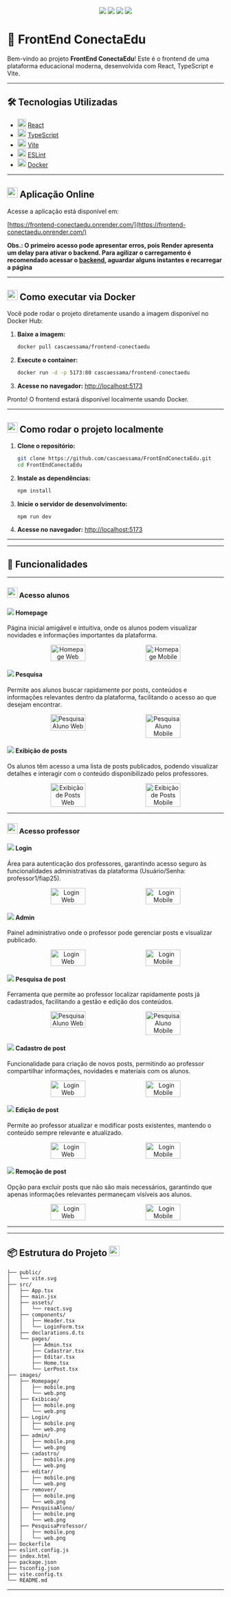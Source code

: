 

<div align="center">
	<img src="https://img.shields.io/badge/React-20232A?style=for-the-badge&logo=react&logoColor=61DAFB" />
	<img src="https://img.shields.io/badge/TypeScript-007ACC?style=for-the-badge&logo=typescript&logoColor=white" />
	<img src="https://img.shields.io/badge/Vite-646CFF?style=for-the-badge&logo=vite&logoColor=FFD62E" />
	<img src="https://img.shields.io/badge/Docker-2496ED?style=for-the-badge&logo=docker&logoColor=white" />
</div>

# 🚀 FrontEnd ConectaEdu


Bem-vindo ao projeto **FrontEnd ConectaEdu**! Este é o frontend de uma plataforma educacional moderna, desenvolvida com React, TypeScript e Vite.

---

## 🛠️ Tecnologias Utilizadas
- <img src="https://img.shields.io/badge/React-20232A?style=flat-square&logo=react&logoColor=61DAFB" height="20"/> [React](https://react.dev/)
- <img src="https://img.shields.io/badge/TypeScript-007ACC?style=flat-square&logo=typescript&logoColor=white" height="20"/> [TypeScript](https://www.typescriptlang.org/)
- <img src="https://img.shields.io/badge/Vite-646CFF?style=flat-square&logo=vite&logoColor=FFD62E" height="20"/> [Vite](https://vitejs.dev/)
- <img src="https://img.shields.io/badge/ESLint-4B32C3?style=flat-square&logo=eslint&logoColor=white" height="20"/> [ESLint](https://eslint.org/)
- <img src="https://img.shields.io/badge/Docker-2496ED?style=flat-square&logo=docker&logoColor=white" height="20"/> [Docker](https://www.docker.com/)

---


## <img src="https://img.icons8.com/color/48/000000/internet--v1.png" height="24"/> Aplicação Online

Acesse a aplicação está disponível em:

[https://frontend-conectaedu.onrender.com/](https://frontend-conectaedu.onrender.com/)

**Obs.: O primeiro acesso pode apresentar erros, pois Render apresenta um delay para ativar o backend. Para agilizar o carregamento é recomendado acessar o [backend](https://conectaedu.onrender.com), aguardar alguns instantes e recarregar a página**

---


## <img src="https://img.icons8.com/color/48/000000/docker.png" height="24"/> Como executar via Docker

Você pode rodar o projeto diretamente usando a imagem disponível no Docker Hub:

1. **Baixe a imagem:**
	```bash
	docker pull cascaessama/frontend-conectaedu
	```
2. **Execute o container:**
	```bash
	docker run -d -p 5173:80 cascaessama/frontend-conectaedu
	```
3. **Acesse no navegador:**
	[http://localhost:5173](http://localhost:5173)

Pronto! O frontend estará disponível localmente usando Docker.

---


## <img src="https://img.icons8.com/color/48/000000/source-code.png" height="24"/> Como rodar o projeto localmente

1. **Clone o repositório:**
	```bash
	git clone https://github.com/cascaessama/FrontEndConectaEdu.git
	cd FrontEndConectaEdu
	```
2. **Instale as dependências:**
	```bash
	npm install
	```
3. **Inicie o servidor de desenvolvimento:**
	```bash
	npm run dev
	```
4. **Acesse no navegador:**
	[http://localhost:5173](http://localhost:5173)

---

---

## 📝 Funcionalidades
---

### <img src="https://img.icons8.com/color/48/000000/student-male--v1.png" height="24"/> Acesso alunos
#### <img src="https://img.icons8.com/color/24/000000/home--v1.png"/> Homepage
Página inicial amigável e intuitiva, onde os alunos podem visualizar novidades e informações importantes da plataforma.

<div align="center" style="display: flex; gap: 20px; justify-content: center;">
	<img src="images/Homepage/web.png" alt="Homepage Web" width="40%" />
	<img src="images/Homepage/mobile.png" alt="Homepage Mobile" width="40%" />
</div>

#### <img src="https://img.icons8.com/color/24/000000/search--v1.png"/> Pesquisa
Permite aos alunos buscar rapidamente por posts, conteúdos e informações relevantes dentro da plataforma, facilitando o acesso ao que desejam encontrar.

<div align="center" style="display: flex; gap: 20px; justify-content: center;">
	<img src="images/PesquisaAluno/web.png" alt="Pesquisa Aluno Web" width="40%" />
	<img src="images/PesquisaAluno/mobile.png" alt="Pesquisa Aluno Mobile" width="40%" />
</div>

#### <img src="https://img.icons8.com/color/24/000000/news.png"/> Exibição de posts
Os alunos têm acesso a uma lista de posts publicados, podendo visualizar detalhes e interagir com o conteúdo disponibilizado pelos professores.

<div align="center" style="display: flex; gap: 20px; justify-content: center;">
	<img src="images/exibicao/web.png" alt="Exibição de Posts Web" width="40%" />
	<img src="images/exibicao/mobile.png" alt="Exibição de Posts Mobile" width="40%" />
</div>

---

### <img src="https://img.icons8.com/color/48/000000/teacher.png" height="24"/> Acesso professor
#### <img src="https://img.icons8.com/color/24/000000/login-rounded-right.png"/> Login
Área para autenticação dos professores, garantindo acesso seguro às funcionalidades administrativas da plataforma (Usuário/Senha: professor1/fiap25).

<div align="center" style="display: flex; gap: 20px; justify-content: center;">
	<img src="images/login/web.png" alt="Login Web" width="40%" />
	<img src="images/login/mobile.png" alt="Login Mobile" width="40%" />
</div>

#### <img src="https://img.icons8.com/color/24/000000/settings.png"/> Admin
Painel administrativo onde o professor pode gerenciar posts e visualizar publicado.

<div align="center" style="display: flex; gap: 20px; justify-content: center;">
	<img src="images/admin/web.png" alt="Login Web" width="40%" />
	<img src="images/admin/mobile.png" alt="Login Mobile" width="40%" />
</div>

#### <img src="https://img.icons8.com/color/24/000000/search--v1.png"/> Pesquisa de post
Ferramenta que permite ao professor localizar rapidamente posts já cadastrados, facilitando a gestão e edição dos conteúdos.

<div align="center" style="display: flex; gap: 20px; justify-content: center;">
	<img src="images/PesquisaProfessor/web.png" alt="Pesquisa Aluno Web" width="40%" />
	<img src="images/PesquisaProfessor/mobile.png" alt="Pesquisa Aluno Mobile" width="40%" />
</div>

#### <img src="https://img.icons8.com/color/24/000000/add-file.png"/> Cadastro de post
Funcionalidade para criação de novos posts, permitindo ao professor compartilhar informações, novidades e materiais com os alunos.

<div align="center" style="display: flex; gap: 20px; justify-content: center;">
	<img src="images/cadastro/web.png" alt="Login Web" width="40%" />
	<img src="images/cadastro/mobile.png" alt="Login Mobile" width="40%" />
</div>

#### <img src="https://img.icons8.com/color/24/000000/edit-file.png"/> Edição de post
Permite ao professor atualizar e modificar posts existentes, mantendo o conteúdo sempre relevante e atualizado.

<div align="center" style="display: flex; gap: 20px; justify-content: center;">
	<img src="images/editar/web.png" alt="Login Web" width="40%" />
	<img src="images/editar/mobile.png" alt="Login Mobile" width="40%" />
</div>

#### <img src="https://img.icons8.com/color/24/000000/delete-file.png"/> Remoção de post
Opção para excluir posts que não são mais necessários, garantindo que apenas informações relevantes permaneçam visíveis aos alunos.

<div align="center" style="display: flex; gap: 20px; justify-content: center;">
	<img src="images/remover/web.png" alt="Login Web" width="40%" />
	<img src="images/remover/mobile.png" alt="Login Mobile" width="40%" />
</div>

---



---

## 📦 Estrutura do Projeto <img src="https://img.icons8.com/color/48/000000/folder-invoices--v1.png" height="24"/>

```
├── public/
│   └── vite.svg
├── src/
│   ├── App.tsx
│   ├── main.jsx
│   ├── assets/
│   │   └── react.svg
│   ├── components/
│   │   ├── Header.tsx
│   │   └── LoginForm.tsx
│   ├── declarations.d.ts
│   └── pages/
│       ├── Admin.tsx
│       ├── Cadastrar.tsx
│       ├── Editar.tsx
│       ├── Home.tsx
│       └── LerPost.tsx
├── images/
│   ├── Homepage/
│   │   ├── mobile.png
│   │   └── web.png
│   ├── Exibicao/
│   │   ├── mobile.png
│   │   └── web.png
│   ├── Login/
│   │   ├── mobile.png
│   │   └── web.png
│   ├── admin/
│   │   ├── mobile.png
│   │   └── web.png
│   ├── cadastro/
│   │   ├── mobile.png
│   │   └── web.png
│   ├── editar/
│   │   ├── mobile.png
│   │   └── web.png
│   ├── remover/
│   │   ├── mobile.png
│   │   └── web.png
│   ├── PesquisaAluno/
│   │   ├── mobile.png
│   │   └── web.png
│   ├── PesquisaProfessor/
│   │   ├── mobile.png
│   │   └── web.png
├── Dockerfile
├── eslint.config.js
├── index.html
├── package.json
├── tsconfig.json
├── vite.config.ts
└── README.md
```

---
